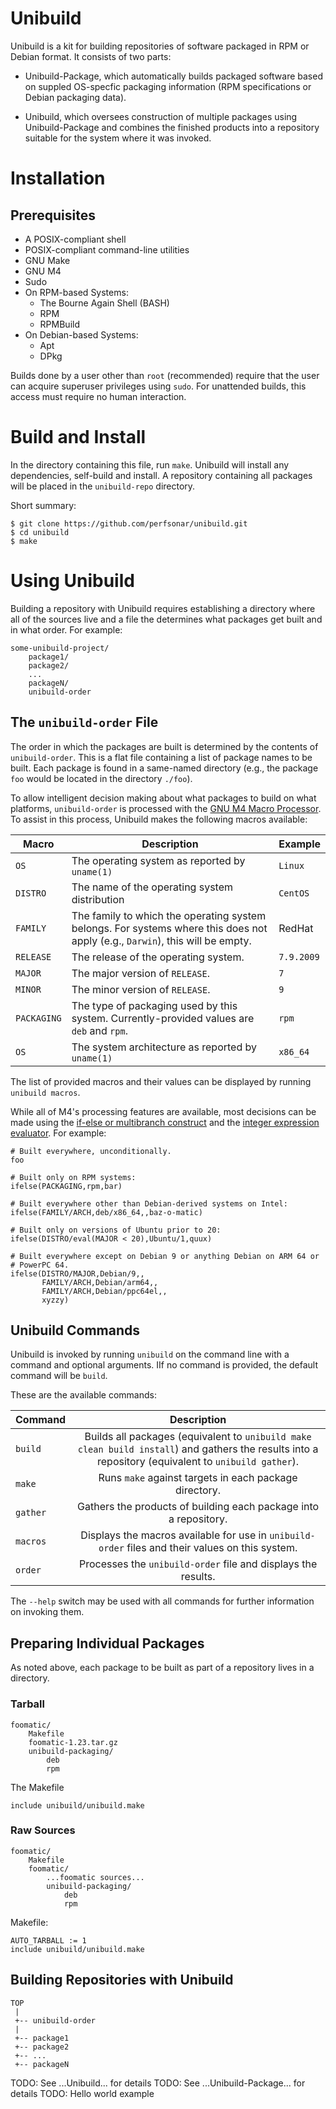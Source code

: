 # Unibuild

Unibuild is a kit for building repositories of software packaged in
RPM or Debian format.  It consists of two parts:

 * Unibuild-Package, which automatically builds packaged software
   based on suppled OS-specfic packaging information (RPM
   specifications or Debian packaging data).

 * Unibuild, which oversees construction of multiple packages using
   Unibuild-Package and combines the finished products into a
   repository suitable for the system where it was invoked.



# Installation

## Prerequisites

 * A POSIX-compliant shell
 * POSIX-compliant command-line utilities
 * GNU Make
 * GNU M4
 * Sudo
 * On RPM-based Systems:
   * The Bourne Again Shell (BASH)
   * RPM
   * RPMBuild
 * On Debian-based Systems:
   * Apt
   * DPkg


Builds done by a user other than `root` (recommended) require that the
user can acquire superuser privileges using `sudo`.  For unattended
builds, this access must require no human interaction.


# Build and Install

In the directory containing this file, run `make`.  Unibuild will
install any dependencies, self-build and install.  A repository
containing all packages will be placed in the `unibuild-repo`
directory.

Short summary:

```
$ git clone https://github.com/perfsonar/unibuild.git
$ cd unibuild
$ make
```



# Using Unibuild

Building a repository with Unibuild requires establishing a directory
where all of the sources live and a file the determines what packages
get built and in what order.  For example:

```
some-unibuild-project/
    package1/
    package2/
    ...
    packageN/
    unibuild-order
```

## The `unibuild-order` File

The order in which the packages are built is determined by the
contents of `unibuild-order`.  This is a flat file containing a list
of package names to be built.  Each package is found in a same-named
directory (e.g., the package `foo` would be located in the directory
`./foo`).

To allow intelligent decision making about what packages to build on
what platforms, `unibuild-order` is processed with the [GNU M4 Macro
Processor](https://www.gnu.org/software/m4).  To assist in this
process, Unibuild makes the following macros available:

| Macro | Description | Example |
|-------|-------------|---------|
| `OS` | The operating system as reported by `uname(1)` | `Linux` |
| `DISTRO` | The name of the operating system distribution | `CentOS` |
| `FAMILY` | The family to which the operating system belongs.  For systems where this does not apply (e.g., `Darwin`), this will be empty. | RedHat |
| `RELEASE` | The release of the operating system. | `7.9.2009` |
| `MAJOR` | The major version of `RELEASE`. | `7` |
| `MINOR` | The minor version of `RELEASE`. | `9` |
| `PACKAGING` | The type of packaging used by this system.  Currently-provided values are `deb` and `rpm`. | `rpm` |
| `OS` | The system architecture as reported by `uname(1)` | `x86_64` |

The list of provided macros and their values can be displayed by
running `unibuild macros`.

While all of M4's processing features are available, most decisions
can be made using the [if-else or multibranch
construct](https://www.gnu.org/software/m4/manual/html_node/Ifelse.html#Ifelse)
and the [integer expression
evaluator](https://www.gnu.org/software/m4/manual/html_node/Eval.html#Eval).
For example:

```
# Built everywhere, unconditionally.
foo

# Built only on RPM systems:
ifelse(PACKAGING,rpm,bar)

# Built everywhere other than Debian-derived systems on Intel:
ifelse(FAMILY/ARCH,deb/x86_64,,baz-o-matic)

# Built only on versions of Ubuntu prior to 20:
ifelse(DISTRO/eval(MAJOR < 20),Ubuntu/1,quux)

# Built everywhere except on Debian 9 or anything Debian on ARM 64 or
# PowerPC 64.
ifelse(DISTRO/MAJOR,Debian/9,,
       FAMILY/ARCH,Debian/arm64,,
       FAMILY/ARCH,Debian/ppc64el,,
       xyzzy)
```


## Unibuild Commands

Unibuild is invoked by running `unibuild` on the command line with a
command and optional arguments.  IIf no command is provided, the
default command will be `build`.

These are the available commands:


| Command | Description |
|---------|:-----------:|
| `build` | Builds all packages (equivalent to `unibuild make clean build install`) and gathers the results into a repository (equivalent to `unibuild gather`). ||
| `make` | Runs `make` against targets in each package directory. |
| `gather` | Gathers the products of building each package into a repository. |
| `macros` | Displays the macros available for use in `unibuild-order` files and their values on this system. |
| `order` | Processes the `unibuild-order` file and displays the results. |


The `--help` switch may be used with all commands for further
information on invoking them.




## Preparing Individual Packages

As noted above, each package to be built as part of a repository lives
in a directory.

### Tarball

```
foomatic/
    Makefile
    foomatic-1.23.tar.gz
    unibuild-packaging/
        deb
        rpm
```

The Makefile

```
include unibuild/unibuild.make
```



### Raw Sources

```
foomatic/
    Makefile
    foomatic/
        ...foomatic sources...
        unibuild-packaging/
            deb
            rpm
```
Makefile:
```
AUTO_TARBALL := 1
include unibuild/unibuild.make
```




## Building Repositories with Unibuild

```
TOP
 |
 +-- unibuild-order
 |
 +-- package1
 +-- package2
 +-- ...
 +-- packageN
```



TODO: See ...Unibuild... for details
TODO: See ...Unibuild-Package... for details
TODO: Hello world example
